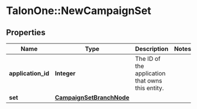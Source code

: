 # TalonOne::NewCampaignSet

## Properties
Name | Type | Description | Notes
------------ | ------------- | ------------- | -------------
**application_id** | **Integer** | The ID of the application that owns this entity. | 
**set** | [**CampaignSetBranchNode**](CampaignSetBranchNode.md) |  | 


